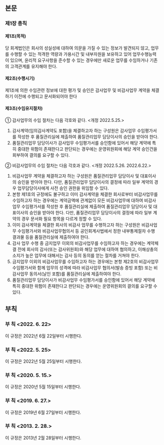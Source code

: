 ## 본문

### 제1장 총칙

#### 제1조(목적)

당 회계법인은 회사의 성실성에 대하여 의문을 가질 수 있는 정보가 발견되지 않고, 업무를 수행할 수 있는 적격한 역량과 가용시간 및 내부자원을 보유하고 있어 업무수행능력이 있으며, 윤리적 요구사항을 준수할 수 있는 경우에만 새로운 업무를 수임하거나 기존의 고객관계를 유지해야 한다.

#### 제2조(수행시기)

제1조에 의한 수임관련 정보에 대한 평가 및 승인은 감사업무 및 비감사업무 계약을 체결하기 이전에 수행되고 문서화되어야 한다

#### 제3조(수임유지절차) 
①	감사업무의 수임 절차는 다음 각호와 같다.  <개정 2022.5.25.>

1.	감사계약(임의감사계약도 포함)을 체결하고자 하는 구성원은 감사업무 수임평가서를 작성한 후 품질관리실에 제출하여 품질관리업무 담당이사의 승인을 받아야 한다.
2.	품질관리업무 담당이사가 감사업무 수임평가서를 승인함에 있어서 해당 계약에 특히 중대한 위험이 존재한다고 판단되는 경우에는 운영위원회에 해당 계약 승인건을 회부하여 결의를 요구할 수 있다.

②	비감사업무의 수임 절차는 다음 각호과 같다. <개정 2022.5.26. 2022.6.22.>

1.	비감사업무 계약을 체결하고자 하는 구성원은 품질관리업무 담당이사 및 대표이사의 승인을 받아야 한다. 다만, 품질관리업무 담당이사의 결정에 따라 일부 계약의 경우 업무담당이사에게 사전 승인 권한을 위임할 수 있다.
2.	본항 제1호의 규정에도 불구하고 이미 감사계약을 체결한 회사로부터 비감사업무를 수임하고자 하는 경우에는 계약금액에 관계없이 모든 비감사업무에 대하여 비감사업무 수임평가서를 작성한 후 품질관리실에 제출하여 품질관리업무 담당이사 및 대표이사의 승인을 받아야 한다. 다만, 품질관리업무 담당이사의 결정에 따라 일부 계약의 경우 문서화 필요 항목을 다르게 정할 수 있다.
3.  이미 감사계약을 체결한 회사의 비감사 업무를 수행하고자 하는 구성원은 비감사업무 수임평가서와 비감사업무협의서 등 공인회계사법에서 정한 내부통제절차 수행 결과물 등을 품질관리실에 제출하여야 한다.
4.	감사 업무 수행 중 금지업무 이외의 비감사업무를 수임하고자 하는 경우에는 계약체결 전에 회사의 감사(또는 감사위원회)와 해당 업무에 대하여 협의하고, 이해상충의 소지가 높은 업무에 대해서는 감사 등의 동의를 얻는 절차를 거쳐야 한다. 
5.  금지업무 이외의 비감사업무를 수임하고자 하는 경우에는 본항 제2호의 비감사업무 수임평가서와 함께 업무의 성격에 따라 비감사업무 협의서(발송 증빙 포함) 또는 비감사업무 동의서(날인 포함)를 품질관리실에 제출하여야 한다.
6. 	품질관리업무 담당이사가 비감사업무 수임평가서를 승인함에 있어서 해당 계약에 특히 중대한 위험이 존재한다고 판단되는 경우에는 운영위원회의 결의를 요구할 수 있다.

## 부칙

### 부  칙 <2022. 6. 22>

이 규정은 2022년 6월 22일부터 시행한다.

### 부  칙 <2022. 5. 25>

이 규정은 2022년 5월 25일부터 시행한다.

### 부  칙 <2020. 5. 15.>

이 규정은 2020년 5월 15일부터 시행한다.

### 부  칙 <2019. 6. 27.>

이 규정은 2019년 6월 27일부터 시행한다.

### 부  칙 <2013. 2. 28.>

이 규정은 2013년 2월 28일부터 시행한다.